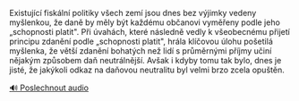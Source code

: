 
Existující fiskální politiky všech zemí jsou dnes bez výjimky vedeny myšlenkou, že daně by měly být každému občanovi vyměřeny podle jeho „schopnosti platit". Při úvahách, které následně vedly k všeobecnému přijetí principu zdanění podle „schopnosti platit", hrála klíčovou úlohu pošetilá myšlenka, že větší zdanění bohatých než lidí s průměrnými příjmy učiní nějakým způsobem daň neutrálnější. Avšak i kdyby tomu tak bylo, dnes je jisté, že jakýkoli odkaz na daňovou neutralitu byl velmi brzo zcela opuštěn.

[🔊 Poslechnout audio](/data/7-paragraphs/audio/chapter_146/para_011-Existujc-fiskln-politiky-vech-zem-jsou-dnes.mp3)
